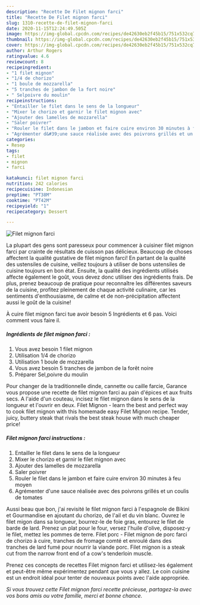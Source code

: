 ```yaml
---
description: "Recette De Filet mignon farci"
title: "Recette De Filet mignon farci"
slug: 1310-recette-de-filet-mignon-farci
date: 2020-11-15T12:24:49.505Z
image: https://img-global.cpcdn.com/recipes/de42630eb2f45b15/751x532cq70/filet-mignon-farci-photo-principale-de-la-recette.jpg
thumbnail: https://img-global.cpcdn.com/recipes/de42630eb2f45b15/751x532cq70/filet-mignon-farci-photo-principale-de-la-recette.jpg
cover: https://img-global.cpcdn.com/recipes/de42630eb2f45b15/751x532cq70/filet-mignon-farci-photo-principale-de-la-recette.jpg
author: Arthur Rogers
ratingvalue: 4.6
reviewcount: 8
recipeingredient:
- "1 filet mignon"
- "1/4 de chorizo"
- "1 boule de mozzarella"
- "5 tranches de jambon de la fort noire"
- " Selpoivre du moulin"
recipeinstructions:
- "Entailler le filet dans le sens de la longueur"
- "Mixer le chorizo et garnir le filet mignon avec"
- "Ajouter des lamelles de mozzarella"
- "Saler poivrer"
- "Rouler le filet dans le jambon et faire cuire environ 30 minutes à feu moyen"
- "Agrémenter d&#39;une sauce réalisée avec des poivrons grillés et un coulis de tomates"
categories:
- Resep
tags:
- filet
- mignon
- farci

katakunci: filet mignon farci 
nutrition: 242 calories
recipecuisine: Indonesian
preptime: "PT38M"
cooktime: "PT42M"
recipeyield: "1"
recipecategory: Dessert

---
```



![Filet mignon farci](https://img-global.cpcdn.com/recipes/de42630eb2f45b15/751x532cq70/filet-mignon-farci-photo-principale-de-la-recette.jpg)

La plupart des gens sont paresseux pour commencer à cuisiner filet mignon farci par crainte de résultats de cuisson pas délicieux. Beaucoup de choses affectent la qualité gustative de filet mignon farci! En partant de la qualité des ustensiles de cuisine, veillez toujours à utiliser de bons ustensiles de cuisine toujours en bon état. Ensuite, la qualité des ingrédients utilisés affecte également le goût, vous devez donc utiliser des ingrédients frais. De plus, prenez beaucoup de pratique pour reconnaître les différentes saveurs de la cuisine, profitez pleinement de chaque activité culinaire, car les sentiments d'enthousiasme, de calme et de non-précipitation affectent aussi le goût de la cuisine!

<!--inarticleads1-->

À cuire filet mignon farci tue avoir besoin 5 Ingrédients et 6 pas. Voici comment vous faire il.

##### Ingrédients de filet mignon farci :

1. Vous avez besoin 1 filet mignon
1. Utilisation 1/4 de chorizo
1. Utilisation 1 boule de mozzarella
1. Vous avez besoin 5 tranches de jambon de la forêt noire
1. Préparer  Sel,poivre du moulin


Pour changer de la traditionnelle dinde, cannette ou caille farcie, Garance vous propose une recette de filet mignon farci au pain d&#39;épices et aux fruits secs. A l&#39;aide d&#39;un couteau, incisez le filet mignon dans le sens de la longueur et l&#39;ouvrir en deux. Filet Mignon - learn the best and perfect way to cook filet mignon with this homemade easy Filet Mignon recipe. Tender, juicy, buttery steak that rivals the best steak house with much cheaper price! 

<!--inarticleads2-->

##### Filet mignon farci instructions :

1. Entailler le filet dans le sens de la longueur
1. Mixer le chorizo et garnir le filet mignon avec
1. Ajouter des lamelles de mozzarella
1. Saler poivrer
1. Rouler le filet dans le jambon et faire cuire environ 30 minutes à feu moyen
1. Agrémenter d&#39;une sauce réalisée avec des poivrons grillés et un coulis de tomates


Aussi beau que bon, j&#39;ai revisité le filet mignon farci à l&#39;espagnole de Bikini et Gourmandise en ajoutant du chorizo, de l&#39;ail et du vin blanc. Ouvrez le filet migon dans sa longueur, bourrez-le de foie gras, entourez le filet de barde de lard. Prenez un plat pour le four, versez l&#39;huile d&#39;olive, disposez-y le filet, mettez les pommes de terre. Filet porc - Filet mignon de porc farci de chorizo à cuire, tranches de fromage comté et enroulé dans des tranches de lard fumé pour nourrir la viande porc. Filet mignon is a steak cut from the narrow front end of a cow&#39;s tenderloin muscle. 

<!--inarticleads1-->

<p>
Prenez ces concepts de recettes Filet mignon farci et utilisez-les également et peut-être même expérimentez pendant que vous y allez. Le coin cuisine est un endroit idéal pour tenter de nouveaux points avec l'aide appropriée.
</p>

<p>
<i>Si vous trouvez cette Filet mignon farci recette précieuse, partagez-la avec vos bons amis ou votre famille, merci et bonne chance.</i>
</p>
